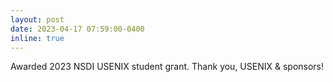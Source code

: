 ```yaml
---
layout: post
date: 2023-04-17 07:59:00-0400
inline: true
---
```


Awarded 2023 NSDI USENIX student grant. Thank you, USENIX & sponsors!
